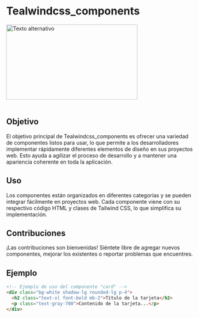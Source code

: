 # Tealwindcss_components

<img src="https://github.com/Daniel-L10N/Personal_notes/blob/main/assets/icons/Lenguages%20of%20programing/tailwindCss.png" alt="Texto alternativo" style="width:350px;height:200px;"><br/><br/>

## Objetivo

El objetivo principal de Tealwindcss_components es ofrecer una variedad de componentes listos para usar, lo que permite a los desarrolladores implementar rápidamente diferentes elementos de diseño en sus proyectos web. Esto ayuda a agilizar el proceso de desarrollo y a mantener una apariencia coherente en toda la aplicación.

## Uso

Los componentes están organizados en diferentes categorías y se pueden integrar fácilmente en proyectos web. Cada componente viene con su respectivo código HTML y clases de Tailwind CSS, lo que simplifica su implementación.

## Contribuciones

¡Las contribuciones son bienvenidas! Siéntete libre de agregar nuevos componentes, mejorar los existentes o reportar problemas que encuentres.

## Ejemplo

```html
<!-- Ejemplo de uso del componente "card" -->
<div class="bg-white shadow-lg rounded-lg p-4">
  <h2 class="text-xl font-bold mb-2">Título de la tarjeta</h2>
  <p class="text-gray-700">Contenido de la tarjeta...</p>
</div>
```

